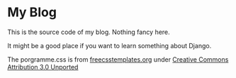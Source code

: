 # My Blog 

This is the source code of my blog. Nothing fancy here.

It might be a good place if you want to learn something about Django.

The porgramme.css is from [freecsstemplates.org](http://www.freecsstemplates.org/) under [Creative Commons Attribution 3.0 Unported](http://creativecommons.org/licenses/by/3.0/legalcode)



